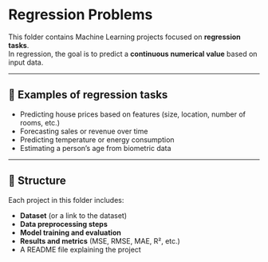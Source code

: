 # Regression Problems

This folder contains Machine Learning projects focused on **regression tasks**.  
In regression, the goal is to predict a **continuous numerical value** based on input data.

---

## 🔹 Examples of regression tasks
- Predicting house prices based on features (size, location, number of rooms, etc.)  
- Forecasting sales or revenue over time  
- Predicting temperature or energy consumption  
- Estimating a person’s age from biometric data  

---

## 📂 Structure
Each project in this folder includes:
- **Dataset** (or a link to the dataset)  
- **Data preprocessing steps**  
- **Model training and evaluation**  
- **Results and metrics** (MSE, RMSE, MAE, R², etc.)  
- A README file explaining the project  
